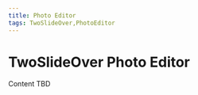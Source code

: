 ```yaml
---
title: Photo Editor
tags: TwoSlideOver,PhotoEditor
---
```


# TwoSlideOver Photo Editor

Content TBD
